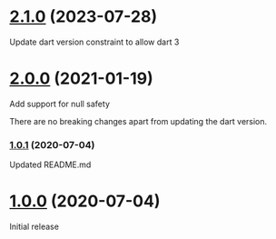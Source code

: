 # [2.1.0](https://github.com/KadaDev/week_of_year/tree/v2.1.0) (2023-07-28)

Update dart version constraint to allow dart 3

# [2.0.0](https://github.com/KadaDev/week_of_year/tree/v2.0.0) (2021-01-19)

Add support for null safety

There are no breaking changes apart from updating the dart version.

### [1.0.1](https://github.com/KadaDev/week_of_year/tree/v1.0.1) (2020-07-04)

Updated README.md

# [1.0.0](https://github.com/KadaDev/week_of_year/tree/v1.0.0) (2020-07-04)

Initial release
